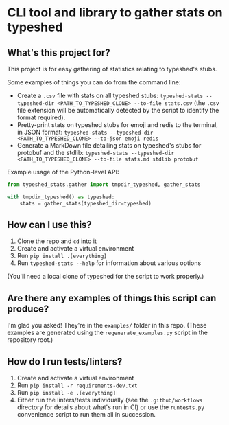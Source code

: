 # CLI tool and library to gather stats on typeshed

## What's this project for?

This project is for easy gathering of statistics relating to typeshed's stubs.

Some examples of things you can do from the command line:
- Create a `.csv` file with stats on all typeshed stubs: `typeshed-stats --typeshed-dir <PATH_TO_TYPESHED_CLONE> --to-file stats.csv` (the `.csv` file extension will be automatically detected by the script to identify the format required).
- Pretty-print stats on typeshed stubs for emoji and redis to the terminal, in JSON format: `typeshed-stats --typeshed-dir <PATH_TO_TYPESHED_CLONE> --to-json emoji redis`
- Generate a MarkDown file detailing stats on typeshed's stubs for protobuf and the stdlib: `typeshed-stats --typeshed-dir <PATH_TO_TYPESHED_CLONE> --to-file stats.md stdlib protobuf`

Example usage of the Python-level API:
```python
from typeshed_stats.gather import tmpdir_typeshed, gather_stats

with tmpdir_typeshed() as typeshed:
    stats = gather_stats(typeshed_dir=typeshed)
```

## How can I use this?

1. Clone the repo and `cd` into it
2. Create and activate a virtual environment
3. Run `pip install .[everything]`
4. Run `typeshed-stats --help` for information about various options

(You'll need a local clone of typeshed for the script to work properly.)

## Are there any examples of things this script can produce?
I'm glad you asked! They're in the `examples/` folder in this repo.
(These examples are generated using the `regenerate_examples.py` script in the repository root.)

## How do I run tests/linters?
1. Create and activate a virtual environment
2. Run `pip install -r requirements-dev.txt`
3. Run `pip install -e .[everything]`
4. Either run the linters/tests individually (see the `.github/workflows` directory for details about what's run in CI) or use the `runtests.py` convenience script to run them all in succession.
